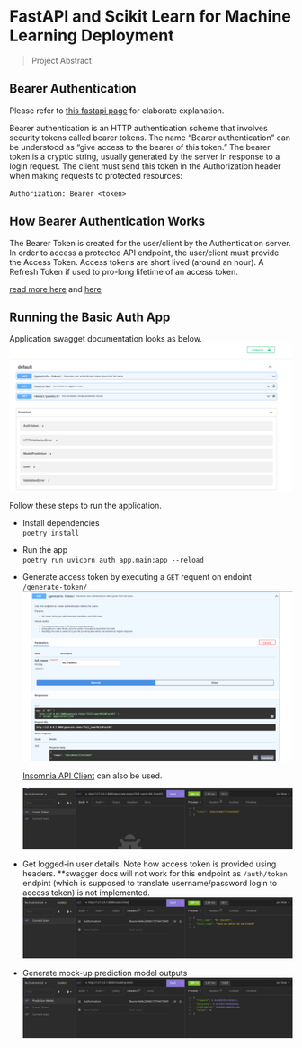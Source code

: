 # FastAPI and Scikit Learn for Machine Learning Deployment

> Project Abstract

## Bearer Authentication  

Please refer to [this fastapi page](https://fastapi.tiangolo.com/tutorial/security/simple-oauth2/) for elaborate explanation.  

Bearer authentication is an HTTP authentication scheme that involves security tokens called bearer tokens. The name “Bearer authentication” can be understood as “give access to the bearer of this token.” The bearer token is a cryptic string, usually generated by the server in response to a login request. The client must send this token in the Authorization header when making requests to protected resources:

`Authorization: Bearer <token>`  

## How Bearer Authentication  Works  

The Bearer Token is created for the user/client by the Authentication server. In order to access a protected API endpoint, the user/client must provide the Access Token. Access tokens are short lived (around an hour). A Refresh Token if used to pro-long lifetime of an access token.  

[read more here](https://swagger.io/docs/specification/authentication/bearer-authentication/) and [here](https://www.devopsschool.com/blog/what-is-bearer-token-and-how-it-works/)

## Running the Basic Auth App

Application swagget documentation looks as below.
![Swagget Docs Page](images/app-endpoints.png)  

Follow these steps to run the application.

- Install dependencies  
  `poetry install`

- Run the app  
  `poetry run uvicorn auth_app.main:app --reload`

- Generate access token by executing a `GET` requent on endoint `/generate-token/`
  ![Swagger](images/generate-token-swagger.png)

  [Insomnia API Client](https://insomnia.rest/download) can also be used.

  ![Insomnia](images/generate-token-insomnia.png)

- Get logged-in user details. Note how access token is provided using headers. **swagger docs will not work for this endpoint as `/auth/token` endpint (which is supposed to translate username/password login to access token) is not implemented.
  ![Current user](images/logged-in-user-details.png)

- Generate mock-up prediction model outputs  
  ![Model Output](images/prediction-model-output.png)  
  